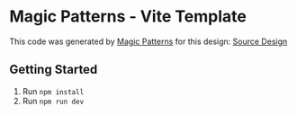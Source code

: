 # Magic Patterns - Vite Template

This code was generated by [Magic Patterns](https://magicpatterns.com) for this design: [Source Design](https://www.magicpatterns.com/component/e10bfc23-8f42-4c89-bab8-2c0710cab12a)

## Getting Started

1. Run `npm install`
2. Run `npm run dev`
